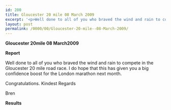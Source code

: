 ```yaml
---
id: 280
title: Gloucester 20 mile 08 March 2009
excerpt: '<p>Well done to all of you who braved the wind and rain to compete in the Gloucester 20 mile road race. I do hope that this has given you a big confidence boost for the London marathon next month. Congratulations Brendan Ward, Club Chairman Gloucester 20 mile 08 March 2009 Report Results</p>'
layout: post
permalink: /0000/00/Gloucester-20-mile--08-March-2009/
---
```

**Gloucester 20mile 08 March2009**

**<a name="Report"></a>**

**Report**</p> 

Well done to all of you who braved the wind and rain to compete in the Gloucester 20 mile road race. I do hope that this has given you a big confidence boost for the London marathon next month.

Congratulations. Kindest Regards

Bren

<a name="Report"></a>**Results**</p> 

<map name="100109w.jpg">
  <area shape="RECT" coords="677,27,696,48" alt="Race Winner" />
  
  <area shape="RECT" coords="379,28,393,45" alt="Sarah Greef" />
  
  <area shape="RECT" coords="354,28,368,46" alt="Rachel Vines" />
  
  <area shape="RECT" coords="303,28,318,46" alt="Anna Maughan" />
  
  <area shape="RECT" coords="206,28,220,46" alt="Dawn Addinall" />
  
  <area shape="RECT" coords="86,28,103,46" alt="Alex Evans" />
</map>

<map name="100109m.jpg">
  <area shape="RECT" coords="63,31,76,45" alt="Clive Scott" />
  
  <area shape="RECT" coords="112,32,121,44" alt="Paul Davies" />
  
  <area shape="RECT" coords="118,32,129,43" alt="Paul Stonuary" />
  
  <area shape="RECT" coords="223,29,236,47" alt="James Gibbs" />
  
  <area shape="RECT" coords="255,29,264,42" alt="David Smeath" />
  
  <area shape="RECT" coords="263,28,272,43" alt="Chris Hale" />
  
  <area shape="RECT" coords="275,31,288,45" alt="Rob Shute" />
  
  <area shape="RECT" coords="308,31,321,45" alt="Billy Bradshaw" />
  
  <area shape="RECT" coords="582,29,594,46" alt="Will Ferguson" />
  
  <area shape="RECT" coords="680,30,694,45" alt="Race Winner" />
</map>